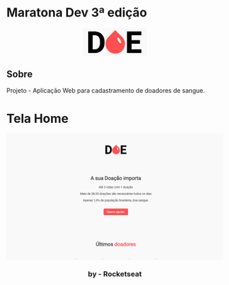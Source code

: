 # Maratona Dev 3ª edição

<div align="center">
  <img width="150" src="./public/logo.png" align="center"></img>
</div>

## Sobre
Projeto - Aplicação Web para cadastramento de doadores de sangue.

# Tela Home
<div align="center">
  <img src="./imgs-desc/home-doe.png" align="center"></img>
</div>

<h3 align="center">by - <strong>Rocketseat</strong> </h3>